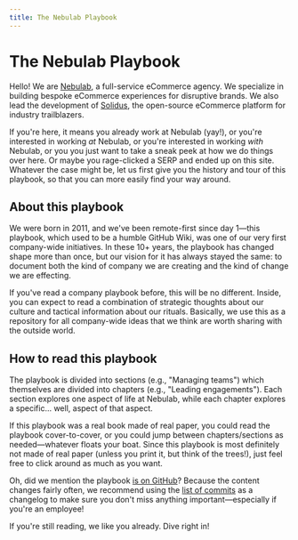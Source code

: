 ```yaml
---
title: The Nebulab Playbook
---
```


# The Nebulab Playbook

Hello! We are [Nebulab](https://nebulab.com), a full-service eCommerce agency. We specialize in
building bespoke eCommerce experiences for disruptive brands. We also lead the development of
[Solidus](https://solidus.io), the open-source eCommerce platform for industry trailblazers.

If you're here, it means you already work at Nebulab (yay!), or you're interested in working _at_
Nebulab, or you're interested in working _with_ Nebulab, or you you just want to take a sneak peek
at how we do things over here. Or maybe you rage-clicked a SERP and ended up on this site. Whatever
the case might be, let us first give you the history and tour of this playbook, so that you can more
easily find your way around.

## About this playbook

We were born in 2011, and we've been remote-first since day 1—this playbook, which used to be a
humble GitHub Wiki, was one of our very first company-wide initiatives. In these 10+ years, the
playbook has changed shape more than once, but our vision for it has always stayed the same: to
document both the kind of company we are creating and the kind of change we are effecting.

If you've read a company playbook before, this will be no different. Inside, you can expect to read
a combination of strategic thoughts about our culture and tactical information about our rituals.
Basically, we use this as a repository for all company-wide ideas that we think are worth sharing
with the outside world.

## How to read this playbook

The playbook is divided into sections (e.g., "Managing teams") which themselves are divided into
chapters (e.g., "Leading engagements"). Each section explores one aspect of life at Nebulab, while
each chapter explores a specific... well, aspect of that aspect.

If this playbook was a real book made of real paper, you could read the playbook cover-to-cover, or
you could jump between chapters/sections as needed—whatever floats your boat. Since this playbook
is most definitely not made of real paper (unless you print it, but think of the trees!), just
feel free to click around as much as you want.

Oh, did we mention the playbook [is on GitHub](https://github.com/nebulab/playbook)? Because the
content changes fairly often, we recommend using the [list of commits](https://github.com/nebulab/playbook/commits/master)
as a changelog to make sure you don't miss anything important—especially if you're an employee!

If you're still reading, we like you already. Dive right in!
